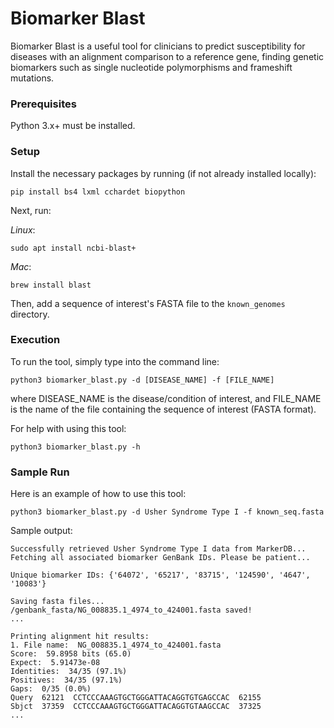 # Biomarker Blast
Biomarker Blast is a useful tool for clinicians to predict susceptibility for diseases with an alignment comparison to a reference gene, finding genetic biomarkers such as single nucleotide polymorphisms and frameshift mutations.

### **Prerequisites**
Python 3.x+ must be installed.

### **Setup**
Install the necessary packages by running (if not already installed locally):
```
pip install bs4 lxml cchardet biopython
```
Next, run:

*Linux*:
```
sudo apt install ncbi-blast+
```
*Mac*:
```
brew install blast
```

Then, add a sequence of interest's FASTA file to the `known_genomes` directory.

### **Execution**
To run the tool, simply type into the command line:
```
python3 biomarker_blast.py -d [DISEASE_NAME] -f [FILE_NAME]
```
where DISEASE_NAME is the disease/condition of interest, and
FILE_NAME is the name of the file containing the sequence of interest (FASTA format).

For help with using this tool:
```
python3 biomarker_blast.py -h
```


### **Sample Run**
Here is an example of how to use this tool:

```
python3 biomarker_blast.py -d Usher Syndrome Type I -f known_seq.fasta
```
Sample output:

```
Successfully retrieved Usher Syndrome Type I data from MarkerDB...
Fetching all associated biomarker GenBank IDs. Please be patient...

Unique biomarker IDs: {'64072', '65217', '83715', '124590', '4647', '10083'}

Saving fasta files...
/genbank_fasta/NG_008835.1_4974_to_424001.fasta saved!
...

Printing alignment hit results:
1. File name:  NG_008835.1_4974_to_424001.fasta
Score:  59.8958 bits (65.0)
Expect:  5.91473e-08
Identities:  34/35 (97.1%)
Positives:  34/35 (97.1%)
Gaps:  0/35 (0.0%)
Query  62121  CCTCCCAAAGTGCTGGGATTACAGGTGTGAGCCAC  62155
Sbjct  37359  CCTCCCAAAGTGCTGGGATTACAGGTGTAAGCCAC  37325
...
```